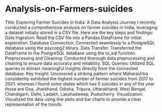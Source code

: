 # Analysis-on-Farmers-suicides
Title: Exploring Farmer Suicides in India: A Data Analysis Journey
I recently conducted a comprehensive analysis on farmer suicides in India, leveraging a dataset initially stored in a CSV file. Here are the key steps and findings:
Data Ingestion:
Read the CSV file into a Pandas DataFrame for initial exploration.
Database Connection:
Connected seamlessly to a PostgreSQL database using the psycopg2 library.
Data Transfer:
Transferred the DataFrame to the PostgreSQL database using the to_sql function.
Preprocessing and Cleaning:
Conducted thorough data preprocessing and cleaning to ensure data accuracy and reliability.
SQL Queries:
Utilized SQL queries to extract meaningful insights directly from the connected database.
Key Insight:
Uncovered a striking pattern where Maharashtra consistently exhibited the highest number of farmer suicides from 2017 to 2021. whereas I found some states which has 0 suicides in any of the year those are Goa, Jharkhand, Odisha, Tripura, Uttarakhand, West Bengal, Chandigarh, Delhi, Ladakh, Lakshadweep, Puducherry.
Visualization:
Visualized the data using line plots and bar charts to provide a clear representation of the trends.
